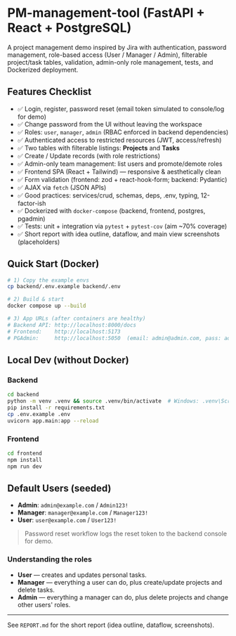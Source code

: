 
# PM-management-tool (FastAPI + React + PostgreSQL)

A project management demo inspired by Jira with authentication, password management, role-based access (User / Manager / Admin),
filterable project/task tables, validation, admin-only role management, tests, and Dockerized deployment.

## Features Checklist
- ✅ Login, register, password reset (email token simulated to console/log for demo)
- ✅ Change password from the UI without leaving the workspace
- ✅ Roles: `user`, `manager`, `admin` (RBAC enforced in backend dependencies)
- ✅ Authenticated access to restricted resources (JWT, access/refresh)
- ✅ Two tables with filterable listings: **Projects** and **Tasks**
- ✅ Create / Update records (with role restrictions)
- ✅ Admin-only team management: list users and promote/demote roles
- ✅ Frontend SPA (React + Tailwind) — responsive & aesthetically clean
- ✅ Form validation (frontend: zod + react-hook-form; backend: Pydantic)
- ✅ AJAX via `fetch` (JSON APIs)
- ✅ Good practices: services/crud, schemas, deps, .env, typing, 12-factor-ish
- ✅ Dockerized with `docker-compose` (backend, frontend, postgres, pgadmin)
- ✅ Tests: unit + integration via `pytest` + `pytest-cov` (aim ~70% coverage)
- ✅ Short report with idea outline, dataflow, and main view screenshots (placeholders)

## Quick Start (Docker)
```bash
# 1) Copy the example envs
cp backend/.env.example backend/.env

# 2) Build & start
docker compose up --build

# 3) App URLs (after containers are healthy)
# Backend API: http://localhost:8000/docs
# Frontend:    http://localhost:5173
# PGAdmin:     http://localhost:5050  (email: admin@admin.com, pass: admin)
```

## Local Dev (without Docker)
### Backend
```bash
cd backend
python -m venv .venv && source .venv/bin/activate  # Windows: .venv\Scripts\activate
pip install -r requirements.txt
cp .env.example .env
uvicorn app.main:app --reload
```
### Frontend
```bash
cd frontend
npm install
npm run dev
```

## Default Users (seeded)
- **Admin**: `admin@example.com` / `Admin123!`
- **Manager**: `manager@example.com` / `Manager123!`
- **User**: `user@example.com` / `User123!`

> Password reset workflow logs the reset token to the backend console for demo.

### Understanding the roles
- **User** — creates and updates personal tasks.
- **Manager** — everything a user can do, plus create/update projects and delete tasks.
- **Admin** — everything a manager can do, plus delete projects and change other users' roles.

---

See `REPORT.md` for the short report (idea outline, dataflow, screenshots).
